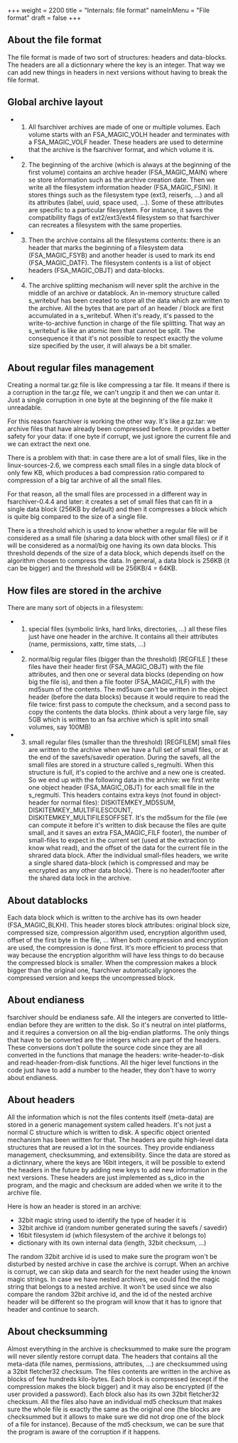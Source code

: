 +++
weight = 2200
title = "Internals: file format"
nameInMenu = "File format"
draft = false
+++

## About the file format
The file format is made of two sort of structures: headers and 
data-blocks. The headers are all a dictionnary where the key is an
integer. That way we can add new things in headers in next versions
without having to break the file format.

## Global archive layout

* 1) All fsarchiver archives are made of one or multiple volumes. Each volume
starts with an FSA_MAGIC_VOLH header and terminates with a FSA_MAGIC_VOLF header.
These headers are used to determine that the archive is the fsarchiver format,
and which volume it is. 

* 2) The beginning of the archive (which is always at the beginning of the first
volume) contains an archive header (FSA_MAGIC_MAIN) where se store information
such as the archive creation date. Then we write all the filesystem information
header (FSA_MAGIC_FSIN). It stores things such as the filesystem type (ext3,
reiserfs, ...) and all its attributes (label, uuid, space used, ...). Some of
these attributes are specific to a particular filesystem. For instance, it saves
the compatibility flags of ext2/ext3/ext4 filesystem so that fsarchiver can
recreates a filesystem with the same properties.

* 3) Then the archive contains all the filesystems contents:  there is an header
that marks the beginning of a filesystem data (FSA_MAGIC_FSYB) and another
header is used to mark its end (FSA_MAGIC_DATF). The filesystem contents is a
list of object headers (FSA_MAGIC_OBJT) and data-blocks.

* 4) The archive splitting mechanism will never split the archive in the middle
of an archive or datablock. An in-memory structure called s_writebuf has been
created to store all the data which are written to the archive. All the bytes
that are part of an header / block are first accumulated in a s_writebuf. When
it's ready, it's passed to the write-to-archive function in charge of the file
splitting. That way an s_writebuf is like an atomic item that cannot be split.
The consequence it that it's not possible to respect exactly the volume size
specified by the user, it will always be a bit smaller.

## About regular files management
Creating a normal tar.gz file is like compressing a tar file. It means if there
is a corruption in the tar.gz file, we can't ungzip it and then we can untar it.
Just a single corruption in one byte at the beginning of the file make it
unreadable.

For this reason fsarchiver is working the other way. It's like a gz.tar: we
archive files that have already been compressed before. It provides a better
safety for your data: if one byte if corrupt, we just ignore the current file
and we can extract the next one.

There is a problem with that: in case there are a lot of small files, like in
the linux-sources-2.6, we compress each small files in a single data block of
only few KB, which produces a bad compression ratio compared to compression of
a big tar archive of all the small files.

For that reason, all the small files are processed in a different way in
fsarchiver-0.4.4 and later: it creates a set of small files that can fit in a
single data block (256KB by default) and then it compresses a block which is
quite big compared to the size of a single file.

There is a threshold which is used to know whether a regular file will be
considered as a small file (sharing a data block with other small files) or if
it will be considered as a normal/big one having its own data blocks. This
threshold depends of the size of a data block, which depends itself on the
algorithm chosen to compress
the data. In general, a data block is 256KB (it can be bigger) and the threshold
will be 256KB/4 = 64KB.

## How files are stored in the archive
There are many sort of objects in a filesystem:

* 1) special files (symbolic links, hard links, directories, ...) all these files
just have one header in the archive. It contains all their attributes (name,
permissions, xattr, time stats, ...)

* 2) normal/big regular files (bigger than the threshold) [REGFILE ] these files
have their header first (FSA_MAGIC_OBJT) with the file attributes, and then one
or several data blocks (depending on how big the file is), and then a file
footer (FSA_MAGIC_FILF) with the md5sum of the contents. The md5sum can't be
written in the object header (before the data blocks) because it would  require
to read the file twice: first pass to compute the  checksum, and a second pass
to copy the contents the data blocks. (think about a very large file, say 5GB
which is written to an fsa archive which is split into small volumes, say 100MB)

* 3) small regular files (smaller than the threshold)  [REGFILEM] small files are
written to the archive when we have a full set of small files, or at the end of
the savefs/savedir operation. During the savefs, all the small files are stored
in a structure called s_regmulti. When this structure is full, it's copied to
the archive and a new one is created. So we end up with the following data in
the archive: we first write one object header (FSA_MAGIC_OBJT) for each small
file in the s_regmulti. This headers contains extra keys (not found in
object-header for normal files): DISKITEMKEY_MD5SUM, DISKITEMKEY_MULTIFILESCOUNT,
DISKITEMKEY_MULTIFILESOFFSET. It's the md5sum for the file (we can compute it
before it's written to disk because the files are quite small, and it saves an
extra FSA_MAGIC_FILF footer), the number of small-files to expect in the current
set (used at the extraction to know what read), and the offset of the data for
the current file in the shrared data block. After the individual small-files
headers, we write a single shared data-block (which is compressed and may be
encrypted as any other data block). There is no header/footer after the shared
data lock in the archive.

## About datablocks
Each data block which is written to the archive has its own header
(FSA_MAGIC_BLKH). This header stores block attributes: original
block size, compressed size, compression algorithm used, 
encryption algorithm used, offset of the first byte in the file, ...
When both compression and encryption are used, the compression is
done first. It's more efficient to process that way because the
encryption algorithm will have less things to do because the 
compressed block is smaller. When the compression makes a block
bigger than the original one, fsarchiver automatically ignores
the compressed version and keeps the uncompressed block.

## About endianess
fsarchiver should be endianess safe. All the integers are converted
to little-endian before they are written to the disk. So it's
neutral on intel platforms, and it requires a conversion on all the
big-endian platforms. The only things that have to be converted are
the integers which are part of the headers. These conversions don't
pollute the source code since they are all converted in the functions
that manage the headers: write-header-to-disk and read-header-from-disk
functions. All the higer level functions in the code just have to
add a number to the header, they don't have to worry about endianess.

## About headers
All the information which is not the files contents itself (meta-data)
are stored in a generic management system called headers. It's not just
a normal C structure which is written to disk. A specific object 
oriented mechanism has been written for that. The headers are quite
high-level data structures that are reused a lot in the sources. They
provide endianess management, checksumming, and extensibility. Since 
the data are stored as a dictinnary, where the keys are 16bit integers,
it will be possible to extend the headers in the future by adding new
keys to add new information in the next versions. These headers are 
just implemented as s_dico in the program, and the magic and checksum
are added when we write it to the archive file.

Here is how an header is stored in an archive:

* 32bit magic string used to identify the type of header it is
* 32bit archive id (random number generated suring the savefs / savedir)
* 16bit filesystem id (which filesystem of the archive it belongs to)
* dictionary with its own internal data (length, 32bit checksum, ...)

The random 32bit archive id is used to make sure the program won't
be disturbed by nested archive in case the archive is corrupt. When an
archive is corrupt, we can skip data and search for the next header
using the known magic strings. In case we have nested archives, we 
could find the magic string that belongs to a nested archive. It won't
be used since we also compare the random 32bit archive id, and the id
of the nested archive header will be different so the program will know
that it has to ignore that header and continue to search.

## About checksumming
Almost everything in the archive is checksummed to make sure the program
will never silently restore corrupt data. The headers that contains all 
the meta-data (file names, permissions, attributes, ...) are checksummed
using a 32bit fletcher32 checksum. The files contents are written in 
the archive as blocks of few hundreds kilo-bytes. Each block is compressed
(except if the compression makes the block bigger) and it may also be
encrypted (if the user provided a password). Each block also has its own 
32bit fletcher32 checksum. All the files also have an individual md5
checksum that makes sure the whole file is exactly the same as the original
one (the blocks are checksummed but it allows to make sure we did not drop 
one of the block of a file for instance). Because of the md5 checksum, 
we can be sure that the program is aware of the corruption if it happens.
